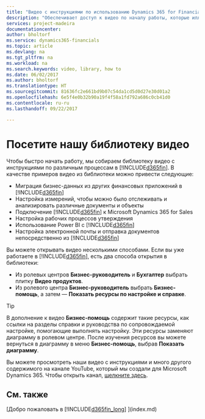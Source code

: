 ```yaml
---
title: "Видео с инструкциями по использованию Dynamics 365 for Financials| Документы Майкрософт"
description: "Обеспечивает доступ к видео по началу работы, которые иллюстрируют выполнение типовых задач."
services: project-madeira
documentationcenter: 
author: bholtorf
ms.service: dynamics365-financials
ms.topic: article
ms.devlang: na
ms.tgt_pltfrm: na
ms.workload: na
ms.search.keywords: video, library, how to
ms.date: 06/02/2017
ms.author: bholtorf
ms.translationtype: HT
ms.sourcegitcommit: 81636fc2e661bd9b07c54da1cd5d0d27e30d01a2
ms.openlocfilehash: 6e5f4e0b32b90a19f4f58a1fd792a686c0cb41d0
ms.contentlocale: ru-ru
ms.lasthandoff: 09/22/2017

---
```

# <a name="visit-our-video-library"></a>Посетите нашу библиотеку видео
Чтобы быстро начать работу, мы собираем библиотеку видео с инструкциями по различным процессам в [!INCLUDE[d365fin](includes/d365fin_md.md)]. В качестве примеров видео из библиотеки можно привести следующие:  

* Миграция бизнес-данных из других финансовых приложений в [!INCLUDE[d365fin](includes/d365fin_md.md)]  
* Настройка измерений, чтобы можно было отслеживать и анализировать различные документы и объекты
* Подключение [!INCLUDE[d365fin](includes/d365fin_md.md)] к Microsoft Dynamics 365 for Sales
* Настройка рабочих процессов утверждения  
* Использование Power BI с [!INCLUDE[d365fin](includes/d365fin_md.md)]  
* Настройка электронной почты и отправка документов непосредственно из [!INCLUDE[d365fin](includes/d365fin_md.md)]  

Вы можете открывать видео несколькими способами. Если вы уже работаете в [!INCLUDE[d365fin](includes/d365fin_md.md)], есть два способа открытия в библиотеки:

* Из ролевых центров **Бизнес-руководитель** и **Бухгалтер** выбрать плитку **Видео продуктов**.  
* Из ролевого центра **Бизнес-руководитель** выбрать **Бизнес-помощь**, а затем — **Показать ресурсы по настройке и справке**.  

> [!Tip]  
> В дополнение к видео **Бизнес-помощь** содержит такие ресурсы, как ссылки на разделы справки и руководства по сопровождаемой настройке, помогающие выполнять настройку. Эти ресурсы заменяют диаграмму в ролевом центре. После изучения ресурсов вы можете вернуться в диаграмму в меню **Бизнес-помощь**, выбрав **Показать диаграмму**.  
  
Вы можете просмотреть наши видео с инструкциями и много другого содержимого на канале YouTube, который мы создали для Microsoft Dynamics 365. Чтобы открыть канал, [щелкните здесь](https://go.microsoft.com/fwlink/?linkid=851533).

## <a name="see-also"></a>См. также
[Добро пожаловать в [!INCLUDE[d365fin_long](includes/d365fin_long_md.md)] ](index.md)

